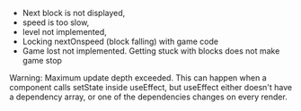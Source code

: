 * Next block is not displayed,
* speed is too slow,
* level not implemented,
* Locking nextOnspeed (block falling) with game code
* Game lost not implemented. Getting stuck with blocks does not make game stop


Warning: Maximum update depth exceeded. This can happen when a component calls setState inside useEffect, but useEffect either doesn't have a dependency array, or one of the dependencies changes on every render.
